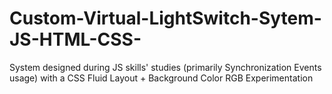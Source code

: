 # Custom-Virtual-LightSwitch-Sytem-JS-HTML-CSS-
System designed during JS skills' studies (primarily Synchronization Events usage) with a CSS Fluid Layout + Background Color RGB Experimentation
